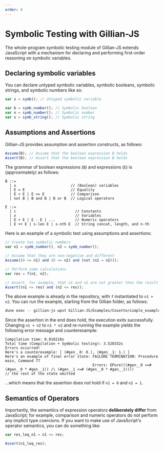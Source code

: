 ```yaml
---
order: 0
---
```


# Symbolic Testing with Gillian-JS

The whole-program symbolic testing module of Gillian-JS extends JavaScript with a mechanism for declaring and performing first-order reasoning on symbolic variables.

## Declaring symbolic variables

You can declare untyped symbolic variables, symbolic booleans, symbolic strings, and symbolic numbers like so:

```js
var x = symb(); // Untyped symbolic variable

var b = symb_number(); // Symbolic boolean
var n = symb_number(); // Symbolic number
var s = symb_string(); // Symbolic string
```

## Assumptions and Assertions
Gillian-JS provides assumption and assertion constructs, as follows:

```js
Assume(B); // Assume that the boolean expression B holds
Assert(B); // Assert that the boolean expression B holds
```

The grammar of boolean expressions (`B`) and expressions (`E`) is (approximately) as follows:

```
B ::=
  | x                         // (Boolean) variables
  | E = E                     // Equality
  | E < E | E <= E            // Comparison
  | not B | B and B | B or B  // Logical operators

E ::=
  | c                           // Constants
  | x                           // Variables
  | E + E | E - E | ...         // Numeric operators
  | E ++ E | s-len E | s-nth E  // String concat, length, and n-th
```

Here is an example of a symbolic test using assumptions and assertions:

```js
// Create two symbolic numbers
var n1 = symb_number(), n2 = symb_number();

// Assume that they are non-negative and different
Assume((0 <= n1) and (0 <= n2) and (not (n1 = n2)));

// Perform some calculations
var res = f(n1, n2);

// Assert, for example, that n1 and n2 are not greater than the result
Assert((n1 <= res) and (n2 <= res));
```

The above example is already in the repository, with `f` instantiated to `n1 + n2`. You can run the example, starting from the Gillian folder, as follows:

```bash
dune exec -- gillian-js wpst Gillian-JS/Examples/Cosette/simple_example.js
```

Since the assertion in the end does hold, the execution exits successfully. Changing `n1 + n2` to `n1 * n2` and re-running the example yields the following error message and counterexample:

```
Compilation time: 0.018218s
Total time (Compilation + Symbolic testing): 3.528332s
Errors occurred!
Here's a counterexample: [ (#gen__0: 0.), (#gen__1: 1.) ]
Here's an example of final error state: FAILURE TERMINATION: Procedure main, Command 77
                                        Errors: EPure(((#gen__0 <=# (#gen__0 * #gen__1)) /\ (#gen__1 <=# (#gen__0 * #gen__1))))
// the rest of the state omitted
```

...which means that the assertion does not hold if `n1 = 0` and `n2 = 1`.

## Semantics of Operators
Importantly, the semantics of expression operators **deliberately differ** from JavaScript; for example, comparison and numeric operators do not perform any implicit type coercions. If you want to make use of JavaScript's operator semantics, you can do something like:
```js
var res_leq_n1 = n1 <= res;

Assert(n1_leq_res);
```
